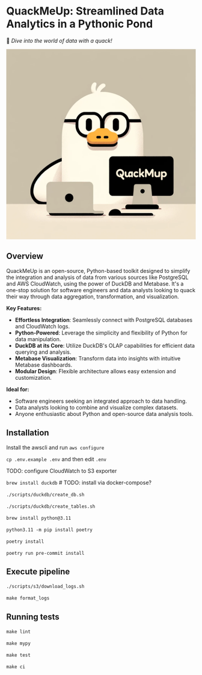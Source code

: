 # QuackMeUp: Streamlined Data Analytics in a Pythonic Pond
:duck: _Dive into the world of data with a quack!_

![QuackMeUp](QuackMeUp.png)

## Overview
QuackMeUp is an open-source, Python-based toolkit designed to simplify the integration and analysis of data from various sources like PostgreSQL and AWS CloudWatch, using the power of DuckDB and Metabase. It's a one-stop solution for software engineers and data analysts looking to quack their way through data aggregation, transformation, and visualization.

**Key Features:**
- **Effortless Integration**: Seamlessly connect with PostgreSQL databases and CloudWatch logs.
- **Python-Powered**: Leverage the simplicity and flexibility of Python for data manipulation.
- **DuckDB at its Core**: Utilize DuckDB's OLAP capabilities for efficient data querying and analysis.
- **Metabase Visualization**: Transform data into insights with intuitive Metabase dashboards.
- **Modular Design**: Flexible architecture allows easy extension and customization.

**Ideal for:**
- Software engineers seeking an integrated approach to data handling.
- Data analysts looking to combine and visualize complex datasets.
- Anyone enthusiastic about Python and open-source data analysis tools.

## Installation

Install the awscli and run `aws configure`

`cp .env.example .env` and then edit `.env`

TODO: configure CloudWatch to S3 exporter

`brew install duckdb` # TODO: install via docker-compose?

`./scripts/duckdb/create_db.sh`

`./scripts/duckdb/create_tables.sh`

`brew install python@3.11`

`python3.11 -m pip install poetry`

`poetry install`

`poetry run pre-commit install`

## Execute pipeline

`./scripts/s3/download_logs.sh`

`make format_logs`

## Running tests

`make lint`

`make mypy`

`make test`

`make ci`